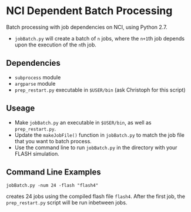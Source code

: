 # NCI Dependent Batch Processing
Batch processing with job dependencies on NCI, using Python 2.7. 
- `jobBatch.py` will create a batch of `n` jobs, where the `n+1`th job depends upon the execution of the `n`th job. 

## Dependencies
- `subprocess` module
- `argparse` module
- `prep_restart.py` executable in `$USER/bin` (ask Christoph for this script)

## Useage
- Make `jobBatch.py` an executable in `$USER/bin`,  as well as `prep_restart.py`.
- Update the `makeJobFile()` function in `jobBatch.py` to match the job file that you want to batch process.
- Use the command line to run `jobBatch.py` in the directory with your FLASH simulation.

## Command Line Examples
```
jobBatch.py -num 24 -flash "flash4"
```
creates 24 jobs using the compiled flash file `flash4`. After the first job, the `prep_restart.py` script will be run inbetween jobs.
